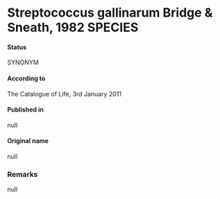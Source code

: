 # Streptococcus gallinarum Bridge & Sneath, 1982 SPECIES

#### Status
SYNONYM

#### According to
The Catalogue of Life, 3rd January 2011

#### Published in
null

#### Original name
null

### Remarks
null